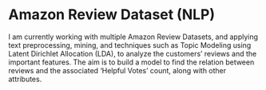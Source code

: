 # Amazon Review Dataset (NLP)

I am currently working with multiple Amazon Review Datasets, and applying text preprocessing, mining, and
techniques such as Topic Modeling using Latent Dirichlet Allocation (LDA), to analyze the customers’
reviews and the important features. The aim is to build a model to find the relation between reviews and
the associated ‘Helpful Votes’ count, along with other attributes.
